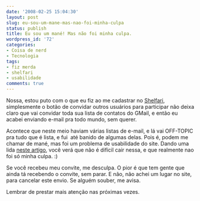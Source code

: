 ```yaml
---
date: '2008-02-25 15:04:30'
layout: post
slug: eu-sou-um-mane-mas-nao-foi-minha-culpa
status: publish
title: Eu sou um mané! Mas não foi minha culpa.
wordpress_id: '72'
categories:
- Coisa de nerd
- Tecnologia
tags:
- fiz merda
- shelfari
- usabilidade
comments: true
---
```


Nossa, estou puto com o que eu fiz ao me cadastrar no [Shelfari](http://www.shelfari.com), simplesmente o botão de convidar outros usuários para participar não deixa claro que vai convidar toda sua lista de contatos do GMail, e então eu acabei enviando e-mail pra todo mundo, sem querer.

Acontece que neste meio haviam várias listas de e-mail, e lá vai OFF-TOPIC pra tudo que é lista, e fui  até banido de algumas delas. Pois é, podem me chamar de mané, mas foi um problema de usabilidade do site. Dando uma lida [neste artigo](http://www.comand.art.br/2007/09/29/como-fazer-um-usuario-odiar-seu-produto/), você verá que não é difícil cair nessa, e que realmente nao foi só minha culpa. :)

Se você recebeu meu convite, me desculpa. O pior é que tem gente que ainda tá recebendo o convite, sem parar. E não, não achei um lugar no site, para cancelar este envio. Se alguém souber, me avisa.

Lembrar de prestar mais atenção nas próximas vezes.
